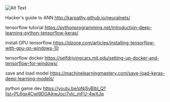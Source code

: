 ![Alt Text](https://github.com/bhargavbhegde7/LearnANN/blob/master/ann.gif)

Hacker's guide to ANN
http://karpathy.github.io/neuralnets/

tensorflow tutorial
https://pythonprogramming.net/introduction-deep-learning-python-tensorflow-keras/

install GPU tensorflow
https://dzone.com/articles/installing-tensorflow-with-gpu-on-windows-10

tensorflow docker
https://selfdrivingcars.mit.edu/setting-up-docker-and-tensorflow-for-windows/

save and load model
https://machinelearningmastery.com/save-load-keras-deep-learning-models/

python game dev
https://youtu.be/pNjSyBlbl_Q?list=PL6gx4Cwl9DGAjkwJocj7vlc_mFU-4wXJq
